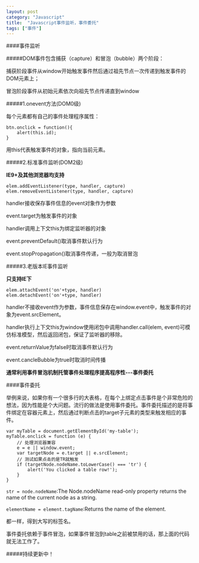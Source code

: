 ```yaml
---
layout: post
category: "Javascript"
title:  "Javascript事件监听，事件委托"
tags: ["事件"]
---
```


####事件监听

#####DOM事件包含捕获（capture）和冒泡（bubble）两个阶段：

捕获阶段事件从window开始触发事件然后通过祖先节点一次传递到触发事件的DOM元素上；

冒泡阶段事件从初始元素依次向祖先节点传递直到window


#####1.onevent方法(DOM0级)

每个元素都有自己的事件处理程序属性：
	
	btn.onclick = function(){
		alert(this.id);
	}

用this代表触发事件的对象，指向当前元素。

#####2.标准事件监听(DOM2级)

**IE9+及其他浏览器均支持**

	elem.addEventListener(type, handler, capture)
	elem.removeEventListener(type, handler, capture)

handler接收保存事件信息的event对象作为参数

event.target为触发事件的对象

handler调用上下文this为绑定监听器的对象

event.preventDefault()取消事件默认行为

event.stopPropagation()取消事件传递，一般为取消冒泡


#####3.老版本IE事件监听

**只支持IE下**

	elem.attachEvent('on'+type, handler)
	elem.detachEvent('on'+type, handler)

handler不接收event作为参数，事件信息保存在window.event中，触发事件的对象为event.srcElement。

handler执行上下文this为window使用闭包中调用handler.call(elem, event)可模仿标准模型，然后返回闭包，保证了监听器的移除。

event.returnValue为false时取消事件默认行为

event.cancleBubble为true时取消时间传播


**通常利用事件冒泡机制托管事件处理程序提高程序性---事件委托**

####事件委托

举例来说，如果你有一个很多行的大表格，在每个<tr>上绑定点击事件是个非常危险的想法，因为性能是个大问题。流行的做法是使用事件委托。事件委托描述的是将事件绑定在容器元素上，然后通过判断点击的target子元素的类型来触发相应的事件。

	var myTable = document.getElementById('my-table');
	myTable.onclick = function (e) {
	    // 处理浏览器兼容
	    e = e || window.event;
	    var targetNode = e.target || e.srcElement;
	    // 测试如果点击的是TR就触发
	    if (targetNode.nodeName.toLowerCase() === 'tr') {
	        alert('You clicked a table row!');
	    }
	}

```str = node.nodeName```:The Node.nodeName read-only property returns the name of the current node as a string.

```elementName = element.tagName```:Returns the name of the element.

 都一样，得到大写的标签名。

事件委托依赖于事件冒泡，如果事件冒泡到table之前被禁用的话，那上面的代码就无法工作了。

#####持续更新中！

